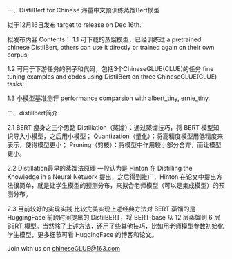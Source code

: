 一、DistilBert for Chinese 海量中文预训练蒸馏Bert模型

拟于12月16日发布 target to release on Dec 16th.

拟发布内容 Contents：
1.1 可下载的蒸馏模型，已经训练过 
a pretrained chinese DistilBert, others can use it directly or  trained again on their own corpus; 

1.2 可用于下游任务的例子和代码，包括3个ChineseGLUE(CLUE)的任务 
fine tuning examples and codes using DistilBert on three ChineseGLUE(CLUE) tasks; 

1.3 小模型基准测评
performance comparsion with albert_tiny, ernie_tiny.


二、distillbert简介

2.1 BERT 瘦身之三个思路
Distillation（蒸馏）：通过蒸馏技巧，将 BERT 模型知识导入小模型，之后用小模型；
Quantization（量化）：将高精度模型用低精度来表示，使得模型更小；
Pruning（剪枝）：将模型中作用较小部分舍弃，而让模型更小。

2.2 Distillation最早的蒸馏法原理
一般认为是 Hinton 在 Distilling the Knowledge in a Neural Network 提出，之后得到推广，Hinton 在论文中提出方法很简单，就是让学生模型的预测分布，来拟合老师模型（可以是集成模型）的预测分布。

2.3 目前较好的实现实践
比较完美实现上述经典方法对 BERT 蒸馏的是 HuggingFace 前段时间提出的 DistilBERT，将 BERT-base 从 12 层蒸馏到 6 层 BERT 模型。当然除了上述方法，还用了些其他技巧，比如用老师模型参数初始化学生模型，更多细节可看 HuggingFace 的博客和论文。

Join with us on chineseGLUE@163.com
